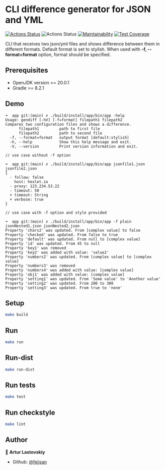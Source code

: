 # CLI difference generator for JSON and YML

[![Actions Status](https://github.com/fejjjsan/java-project-71/workflows/hexlet-check/badge.svg)](https://github.com/fejjjsan/java-project-71/actions)
![Actions Status](https://github.com/fejjjsan/java-project-71/actions/workflows/project-71-check.yml/badge.svg)
[![Maintainability](https://api.codeclimate.com/v1/badges/e6593b99af8961fe8f73/maintainability)](https://codeclimate.com/github/fejjjsan/java-project-71/maintainability)
[![Test Coverage](https://api.codeclimate.com/v1/badges/e6593b99af8961fe8f73/test_coverage)](https://codeclimate.com/github/fejjjsan/java-project-71/test_coverage)

CLI that receives two json/yml files and shows difference between them in different formats.
Default format is set to stylish. When used with **-f, --format=format** option, format should be specified.

## Prerequisites
* OpenJDK version >= 20.0.1
* Gradle >= 8.2.1


## Demo

```demo#
➜  app git:(main) ✗ ./build/install/app/bin/app -help                                     
Usage: gendiff [-hV] [-f=format] filepath1 filepath2
Compares two configuration files and shows a difference.
      filepath1         path to first file
      filepath2         path to second file
  -f, --format=format   output format [default:stylish]
  -h, --help            Show this help message and exit.
  -V, --version         Print version information and exit.

// use case without -f option

➜  app git:(main) ✗ ./build/install/app/bin/app jsonfile1.json jsonfile2.json
{
  - follow: false
    host: hexlet.io
  - proxy: 123.234.53.22
  - timeout: 50
  + timeout: String
  + verbose: true
}

// use case with -f option and style provided 

➜  app git:(main) ✗ ./build/install/app/bin/app -f plain jsonNested1.json jsonNested2.json
Property 'chars2' was updated. From [complex value] to false
Property 'checked' was updated. From false to true
Property 'default' was updated. From null to [complex value]
Property 'id' was updated. From 45 to null
Property 'key1' was removed
Property 'key2' was added with value: 'value2'
Property 'numbers2' was updated. From [complex value] to [complex value]
Property 'numbers3' was removed
Property 'numbers4' was added with value: [complex value]
Property 'obj1' was added with value: [complex value]
Property 'setting1' was updated. From 'Some value' to 'Another value'
Property 'setting2' was updated. From 200 to 300
Property 'setting3' was updated. From true to 'none'
```



## Setup

```bash
make build
```

## Run

```bash
make run
```

## Run-dist
```bash
make run-dist
```

## Run tests

```bash
make test
```

## Run checkstyle

```bash
make lint
```

## Author

👤 **Artur Lastovskiy**

- Github: [@fejjsan](https://github.com/fejjjsan)